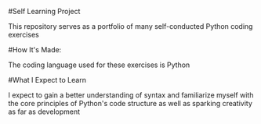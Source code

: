 #Self Learning Project

This repository serves as a portfolio of many self-conducted Python coding exercises

#How It's Made:

The coding language used for these exercises is Python

#What I Expect to Learn

I expect to gain a better understanding of syntax and familiarize myself with the core principles of Python's code structure as well as sparking creativity as far as development

